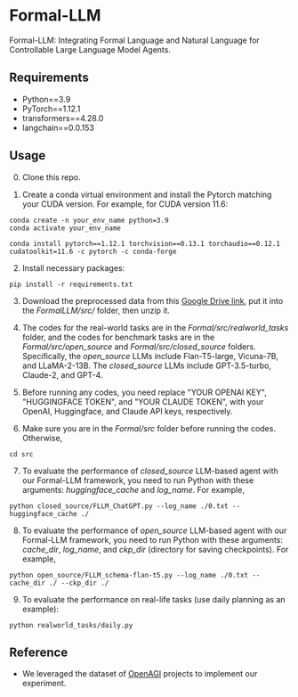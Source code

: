# Formal-LLM

Formal-LLM: Integrating Formal Language and Natural Language for Controllable Large Language Model Agents.

## Requirements

- Python==3.9
- PyTorch==1.12.1
- transformers==4.28.0
- langchain==0.0.153

## Usage

0. Clone this repo.

1. Create a conda virtual environment and install the Pytorch matching your CUDA version. For example, for CUDA version 11.6:

```
conda create -n your_env_name python=3.9
conda activate your_env_name

conda install pytorch==1.12.1 torchvision==0.13.1 torchaudio==0.12.1 cudatoolkit=11.6 -c pytorch -c conda-forge
```

2. Install necessary packages:

```
pip install -r requirements.txt
```

3. Download the preprocessed data from this [Google Drive link](https://drive.google.com/drive/folders/1AjT6y7qLIMxcmHhUBG5IE1_5SnCPR57e?usp=share_link), put it into the *FormalLLM/src/* folder, then unzip it.

4. The codes for the real-world tasks are in the *Formal/src/realworld_tasks* folder, and the codes for benchmark tasks are in the *Formal/src/open_source* and *Formal/src/closed_source* folders. Specifically, the *open_source* LLMs include Flan-T5-large, Vicuna-7B, and LLaMA-2-13B. The *closed_source* LLMs include GPT-3.5-turbo, Claude-2, and GPT-4.

5. Before running any codes, you need replace "YOUR OPENAI KEY", "HUGGINGFACE TOKEN", and "YOUR CLAUDE TOKEN", with your OpenAI, Huggingface, and Claude API keys, respectively.

6. Make sure you are in the *Formal/src* folder before running the codes. Otherwise,

```
cd src
```

7. To evaluate the performance of *closed_source* LLM-based agent with our Formal-LLM framework, you need to run Python with these arguments: *huggingface_cache* and *log_name*. For example,

```
python closed_source/FLLM_ChatGPT.py --log_name ./0.txt --huggingface_cache ./
```

8. To evaluate the performance of *open_source* LLM-based agent with our Formal-LLM framework, you need to run Python with these arguments: *cache_dir*, *log_name*, and *ckp_dir* (directory for saving checkpoints). For example,

```
python open_source/FLLM_schema-flan-t5.py --log_name ./0.txt --cache_dir ./ --ckp_dir ./
```

9. To evaluate the performance on real-life tasks (use daily planning as an example):

```
python realworld_tasks/daily.py
```

## Reference

- We leveraged the dataset of [OpenAGI](https://github.com/agiresearch/OpenAGI) projects to implement our experiment.